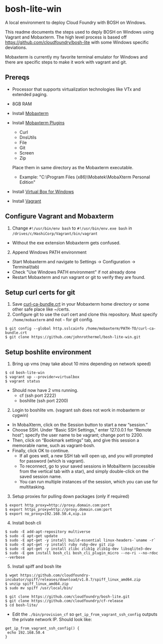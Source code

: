 # bosh-lite-win

A local environment to deploy Cloud Foundry with BOSH on Windows.

This readme documents the steps used to deply BOSH on Windows using Vagrant and Mobaxterm. The high level process is based off https://github.com/cloudfoundry/bosh-lite with some Windows specific deviations.

Mobaxterm is currently my favorite terminal emulator for Windows and there are specific steps to make it work with vagrant and git.

## Prereqs
* Processor that supports virtualization technologies like VTx and extended paging.
* 8GB RAM 
* Install [Mobaxterm](http://mobaxterm.mobatek.net/download-home-edition.html)
* Install [Mobaxterm Plugins](http://mobaxterm.mobatek.net/plugins.html)
  * Curl
  * DnsUtils
  * File
  * Git
  * Screen
  * Zip

  Place them in same directory as the Mobaxterm executable. 
   - Example: "C:\Program Files (x86)\Mobatek\MobaXterm Personal Edition"

* Install [Virtual Box for Windows](https://www.virtualbox.org/wiki/Downloads)
* Install [Vagrant](https://www.vagrantup.com/downloads.html)

## Configure Vagrant and Mobaxterm
1. Change ```#!/usr/bin/env bash``` to ```#!/usr/bin/env.exe bash``` in ```/drives/c/HashiCorp/Vagrant/bin/vagrant```
  * Without the exe extension Mobaxterm gets confused.

2. Append Windows PATH environment
  * Start Mobaxterm and navigate to Settings -> Configuration -> Terminal(tab)
  * Check "Use Windows PATH environment" if not already done
  * Restart Mobaxterm and run vagrant or git to verify they are found.

## Setup curl certs for git
1. Save [curl-ca-bundle.crt](https://github.com/johnrothermel/bosh-lite-win/blob/master/curl-ca-bundle.crt) in your Mobaxterm home directory or some other safe place like ~/certs.
2. Configure git to use the curl cert and clone this repository. Must specify ```/home/mobaxterm``` and not ```~``` for git config.
  
  ```
  $ git config --global http.sslcainfo /home/mobaxterm/PATH-TO/curl-ca-bundle.crt
  $ git clone https://github.com/johnrothermel/bosh-lite-win.git
  ```

## Setup boshlite environment
1. Bring up vms (may take about 10 mins depending on network speed)
  ```
  $ cd bosh-lite-win
  $ vagrant up --provider=virtualbox
  $ vagrant status
  ```

  * Should now have 2 vms running.
    * cf (ssh port 2222)
    * boshlite (ssh port 2200)
    
2. Login to boshlite vm. (vagrant ssh does not work in mobaxterm or cygwin)
  * In MobaXterm, click on the Session button to start a new “session.” 
  * Choose SSH. Under “Basic SSH Settings,” enter 127.0.0.1 for “Remote host”; specify the user name to be vagrant; change port to 2200. 
  * Then, click on “Bookmark settings” tab, and give this session a memorable name, such as vagrant-bosh. 
  * Finally, click OK to continue. 
    * If all goes well, a new SSH tab will open up, and you will prompted for password (which is vagrant).
    * To reconnect, go to your saved sessions in MobaXterm (accessible from the vertical tab with a star), and simply double-click on the saved session name.
    * You can run multiple instances of the session, which you can use for multitasking.

3. Setup proxies for pulling down packages (only if required)
 ```
 $ export http_proxy=http://proxy.domain.com:port
 $ export https_proxy=http://proxy.domain.com:port
 $ export no_proxy=192.168.50.4,xip.io
 ```
 
4. Install bosh cli
 ```
 $ sudo -E add-apt-repository multiverse
 $ sudo -E apt-get update
 $ sudo -E apt-get -y install build-essential linux-headers-`uname -r`
 $ sudo -E apt-get -y install ruby ruby-dev git zip
 $ sudo -E apt-get -y install zlibc zlib1g zlib1g-dev libsqlite3-dev 
 $ sudo -E gem install bosh_cli bosh_cli_plugin_micro --no-ri --no-rdoc --verbose
 ```
 
5. Install spiff and bosh lite
 ```
 $ wget https://github.com/cloudfoundry-incubator/spiff/releases/download/v1.0.7/spiff_linux_amd64.zip
 $ unzip spiff_linux_amd64.zip
 $ sudo mv spiff /usr/local/bin/
 
 $ git clone https://github.com/cloudfoundry/bosh-lite.git
 $ git clone https://github.com/cloudfoundry/cf-release
 $ cd bosh-lite/
 ```
 
  * Edit the ```./bin/provision_cf``` so ```get_ip_from_vagrant_ssh_config``` outputs the private network IP. Should look like:
  ```
  get_ip_from_vagrant_ssh_config() {
   echo 192.168.50.4
 }
 ```
 
 
  
  
